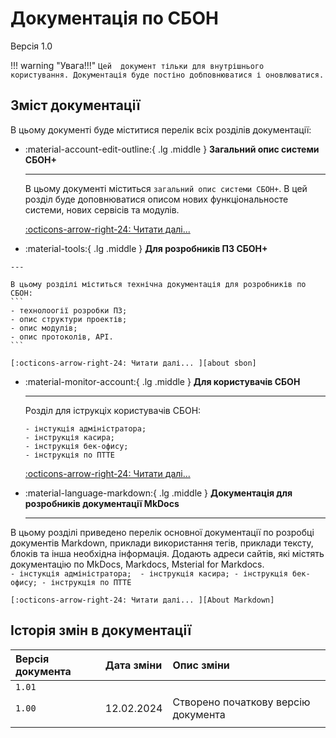  <!-- <img src="img/BESKYD_COM_LOGO.png" width="300" height="100" style="position:relative; left:20px;"> -->
# Документація по СБОН 

 Версія 1.0


!!! warning "Увага!!!"
    `Цей  документ тільки для внутрішнього користування. Документація буде постіно добповнюватися і оновлюватися.`   
 
## Зміст документації

 В цьому документі буде міститися перелік всіх розділів документації:


<div class="grid cards" markdown>

-   :material-account-edit-outline:{ .lg .middle } __Загальний опис системи СБОН+__

    ---

    В цьому документі міститься `загальний опис системи СБОН+`. В цей розділ буде доповнюватися описом нових функціональносте системи, нових сервісів та модулів.
    
    [:octicons-arrow-right-24: Читати далі... ][about sbon]

  -   :material-tools:{ .lg .middle } __Для розробників ПЗ СБОН+__

    ---

    В цьому розділі міститься технічна документація для розробників по СБОН:
    ```
    - технолоогії розробки ПЗ;
    - опис структури проектів;
    - опис модулів;
    - опис протоколів, API.
    ```

    [:octicons-arrow-right-24: Читати далі... ][about sbon]

-   :material-monitor-account:{ .lg .middle } __Для користувачів СБОН__

    ---

    Розділ для іструкціх користувачів СБОН:
    ```
    - інстукція адміністратора; 
    - інструкція касира;
    - інструкція бек-офису;
    - інструкція по ПТТЕ
    ```

    [:octicons-arrow-right-24: Читати далі... ][about sbon]


-   :material-language-markdown:{ .lg .middle } __Документація для розробників документації MkDocs__

    ---
   В цьому розділі приведено перелік основної документації по розробці документів Markdown, приклади використання тегів, приклади тексту, блоків та інша необхідна інформація.
   Додають адреси сайтів, які містять документацію по MkDocs, Markdocs, Msterial for Markdocs.   
    ```
    - інстукція адміністратора; 
    - інструкція касира;
    - інструкція бек-офису;
    - інструкція по ПТТЕ
    ```

    [:octicons-arrow-right-24: Читати далі... ][About Markdown]


</div>

  [mkdocs-material]: https://pypistats.org/packages/mkdocs-material
  [pip]: ../getting-started.md#with-pip
  [getting started]: ../getting-started.md
  [reference]: ../reference/index.md
  [customization]: ../customization.md
  [license]: ../license.md
  [GitHub]: https://github.com/squidfunk/mkdocs-material
  [hiding both sidebars]: ../setup/setting-up-navigation.md#hiding-the-sidebars
  [about sbon]: /About%20Sbon/
  [About Markdown]: /About%20Markdown/




## Історія змін в документації

| Версія документа | Дата зміни  | Опис зміни                |
| :----- | :--------- | :----------------------------------- |
| `1.01` |            |                                      |
| `1.00` | 12.02.2024 | Створено початкову версію документа  |
|   |      ||


